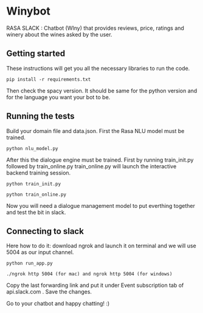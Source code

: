 # Winybot
RASA SLACK : Chatbot (WIny) that provides reviews, price, ratings and winery about the wines asked by the user.

## Getting started
These instructions will get you all the necessary libraries to run the code.

```
pip install -r requirements.txt 
```

Then check the spacy version. It should be same for the python version and for the language you want your bot to be.

## Running the tests
Build your domain file and data.json.
First the Rasa NLU model must be trained. 


```
python nlu_model.py
```

After this the dialogue engine must be trained. First by running train_init.py followed by train_online.py 
train_online.py will launch the interactive backend training session.


```
python train_init.py

python train_online.py
```
Now you will need a dialogue management model to put everthing together and test the bit in slack.

## Connecting to slack

Here how to do it:
download ngrok and launch it on terminal and we will use 5004 as our input channel.

```
python run_app.py

```
```
./ngrok http 5004 (for mac) and ngrok http 5004 (for windows)

```
Copy the last forwarding link and put it under Event subscription tab of api.slack.com .
Save the changes.


Go to your chatbot and happy chatting! :)



